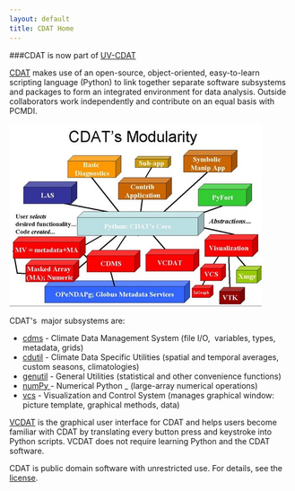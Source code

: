 ```yaml
---
layout: default
title: CDAT Home
---
```


###CDAT is now part of [UV-CDAT](http://uv-cdat.org)

[CDAT](cdat_intro.html) makes use of an open-source, object-oriented,
easy-to-learn scripting language (Python) to link together separate software subsystems
and packages to form an integrated environment for data analysis. 
Outside collaborators work independently and contribute on an equal
basis with PCMDI.

![](media/images/CDAT_modularity.jpg)

CDAT's&#160; major subsystems are:

* [cdms](ch1_cdms_4.0.html) \- Climate Data Management System (file I/O,&#160; variables, types, metadata, grids)
* [cdutil](cdat_utilities.html) \- Climate Data Specific Utilities (spatial and temporal averages, custom seasons, climatologies)
* [genutil](cdat_utilities-2.html) \- General Utilities (statistical and other convenience functions)
* [numPy ](http://numeric.scipy.org/) \- Numerical Python _ (large-array numerical operations)
* [vcs](http://www-pcmdi.llnl.gov/software/cdat/support/vcs/vcs.html) \- Visualization and Control System (manages graphical window: picture template, graphical methods, data)

[VCDAT](what-is-vcdat.html) is the graphical
user interface for CDAT and helps users become familiar with CDAT by
translating every button press and keystroke into Python scripts. VCDAT does
not require learning Python and the CDAT software.

CDAT is public domain software with unrestricted use. For details, see the [license](cdat-license.html).
